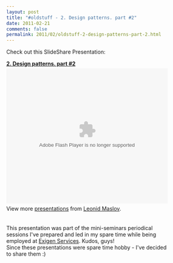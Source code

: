 ```yaml
---
layout: post
title: "#oldstuff - 2. Design patterns. part #2"
date: 2011-02-21
comments: false
permalink: 2011/02/oldstuff-2-design-patterns-part-2.html
---
```


Check out this SlideShare Presentation: <br /><div id="__ss_7002464" style="width: 425px;"><strong style="display: block; margin: 12px 0 4px;"><a href="http://www.slideshare.net/leonidmaslov/design-patterns-seriespresentation2" title="2. Design patterns. part #2">2. Design patterns. part #2</a></strong><object height="355" id="__sse7002464" width="425"><param name="movie" value="http://static.slidesharecdn.com/swf/ssplayer2.swf?doc=designpatternsseriespresentation2-110221142615-phpapp01&stripped_title=design-patterns-seriespresentation2&userName=leonidmaslov" /><param name="allowFullScreen" value="true"/><param name="allowScriptAccess" value="always"/><embed name="__sse7002464" src="http://static.slidesharecdn.com/swf/ssplayer2.swf?doc=designpatternsseriespresentation2-110221142615-phpapp01&stripped_title=design-patterns-seriespresentation2&userName=leonidmaslov" type="application/x-shockwave-flash" allowscriptaccess="always" allowfullscreen="true" width="425" height="355"></embed></object><br /><div style="padding: 5px 0 12px;">View more <a href="http://www.slideshare.net/">presentations</a> from <a href="http://www.slideshare.net/leonidmaslov">Leonid Maslov</a>.<br /><br /><br /><div style="margin-bottom: 0px; margin-left: 0px; margin-right: 0px; margin-top: 0px;">This presentation was part of the mini-seminars periodical sessions I've prepared and led in my spare time while being employed at&nbsp;<a href="http://www.exigenservices.lv/">Exigen Services</a>. Kudos, guys!&nbsp;</div><div style="margin-bottom: 0px; margin-left: 0px; margin-right: 0px; margin-top: 0px;">Since these presentations were spare time hobby - I've decided to share them :)&nbsp;</div></div></div>
